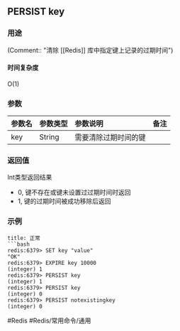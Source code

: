 ## PERSIST key

### 用途
(Comment:: "清除 [[Redis]] 库中指定键上记录的过期时间")

#### 时间复杂度
O(1)

### 参数
|参数名|参数类型|参数说明|备注|
|:-|:-|:-|:-|
|key|String|需要清除过期时间的键||

### 返回值
Int类型返回结果
- 0, 键不存在或键未设置过过期时间时返回
- 1, 键的过期时间被成功移除后返回

### 示例
```ad-info
title: 正常
```bash
redis:6379> SET key "value"
"OK"
redis:6379> EXPIRE key 10000
(integer) 1
redis:6379> PERSIST key
(integer) 1
redis:6379> PERSIST key
(integer) 0
redis:6379> PERSIST notexistingkey
(integer) 0
```

#Redis #Redis/常用命令/通用 